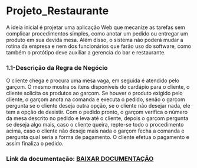 # Projeto_Restaurante

<p>  A ideia inicial é projetar uma aplicação Web que mecanize as tarefas sem complicar procedimentos simples, como anotar um pedido ou entregar um produto em sua devida mesa. Além disso, o sistema não poderá mudar a rotina da empresa e nem dos funcionários que farão uso do software, como também o protótipo deve auxiliar a gerencia do bar e restaurante.</p> 

<p><h3>1.1-Descrição da Regra de Negócio</h3>
  O cliente chega e procura uma mesa vaga, em seguida é atendido pelo garçom. O mesmo mostra os itens disponíveis do cardápio para o cliente, o cliente solicita os produtos ao garçom. Se houver o produto exigido pelo cliente, o garçom anota na comanda e executa o pedido, senão o garçom pergunta se o cliente deseja outra opção, se o cliente não desejar nada, ele tem a opção de desistir.
Com o pedido pronto, o garçom verifica o número da mesa descrito no pedido e leva até o cliente, depois o garçom pergunta se deseja algo mais, caso o cliente queira, repte-se todo o procedimento acima, caso o cliente não deseje mais nada o garçom fecha a comanda e pergunta qual seria a forma de pagamento. O cliente efetua o pagamento e assim finaliza o pedido.</p>

<p><h3>Link da documentação: <a href="https://github.com/Fabiano-1979/projeto_restaurante-8-teste/raw/main/3%C2%BA%20-%20Pontao_do_pistao_sul_final_correc%CC%A7o%CC%83es%20a%20fazer.docx">BAIXAR DOCUMENTAÇÃO</a> </h3>
</p>
